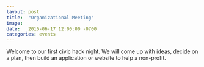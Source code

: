 ```yaml
---
layout: post
title:  "Organizational Meeting"
image:
date:   2016-06-17 12:00:00 -0700
categories: events
---
```


Welcome to our first civic hack night.
We will come up with ideas, decide on a plan, then build an application or website to help a non-profit.
